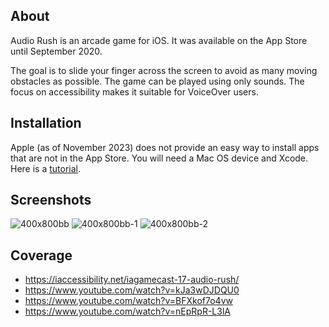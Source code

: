 ## About

Audio Rush is an arcade game for iOS. It was available on the App Store until September 2020. 

The goal is to slide your finger across the screen to avoid as many moving obstacles as possible. The game can be played using only sounds. The focus on accessibility makes it suitable for VoiceOver users.

## Installation

Apple (as of November 2023) does not provide an easy way to install apps that are not in the App Store. You will need a Mac OS device and Xcode. Here is a [tutorial](https://www.reddit.com/r/sideloaded/wiki/how-to-sideload).

## Screenshots

![400x800bb](https://github.com/smitalv/audio-rush/assets/48749451/0767d3a5-9a4b-4adb-a366-335e2a48ca9a, "A screenshot showing game with currect score 4 point")
![400x800bb-1](https://github.com/smitalv/audio-rush/assets/48749451/e5c8f761-3a99-48cd-bb91-5db508a995e3, "A first screen of the tutorial")
![400x800bb-2](https://github.com/smitalv/audio-rush/assets/48749451/8b649289-6a56-4247-a01b-584105139bb2, "Main screen")

## Coverage

- https://iaccessibility.net/iagamecast-17-audio-rush/
- https://www.youtube.com/watch?v=kJa3wDJDQU0
- https://www.youtube.com/watch?v=BFXkof7o4vw
- https://www.youtube.com/watch?v=nEpRpR-L3lA
